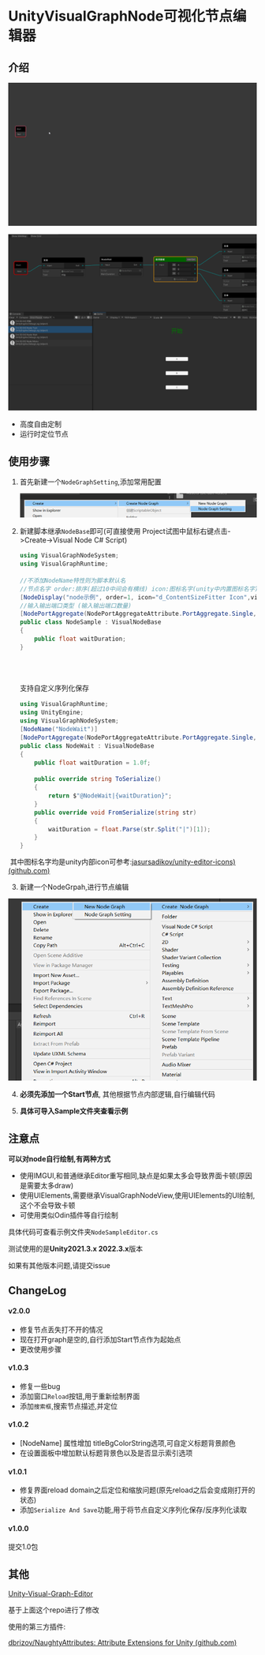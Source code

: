 # UnityVisualGraphNode可视化节点编辑器
## 介绍

![1](https://raw.githubusercontent.com/ZeroUltra/MediaLibrary/main/Imgs/202211131344795.gif)

![image-20241016143032728](https://raw.githubusercontent.com/ZeroUltra/MediaLibrary/main/Imgs/202410161430531.png)

* 高度自由定制
* 运行时定位节点

## 使用步骤

1. 首先新建一个`NodeGraphSetting`,添加常用配置

     ![image-20250528151059585](https://raw.githubusercontent.com/ZeroUltra/MediaLibrary/main/Imgs/202505281511446.png)

2. 新建脚本继承`NodeBase`即可(可直接使用 Project试图中鼠标右键点击->Create->Visual Node C# Script) 

    ```c#
    using VisualGraphNodeSystem;
    using VisualGraphRuntime;
    
    //不添加NodeName特性则为脚本默认名
    //节点名字 order:排序(超过10中间会有横线) icon:图标名字(unity中内置图标名字)  visableDesc:是否显示节点描述 titleColorString:标题背景颜色
    [NodeDisplay("node示例", order=1, icon="d_ContentSizeFitter Icon",visableDesc=true, titleColorString="#ffffff"]
    //输入输出端口类型 (输入输出端口数量)
    [NodePortAggregate(NodePortAggregateAttribute.PortAggregate.Single, NodePortAggregateAttribute.PortAggregate.Single)]
    public class NodeSample : VisualNodeBase
    {
        public float waitDuration;
    }
    
                 
                 
    ```
    
    支持自定义序列化保存
    
    ```c#
    using VisualGraphRuntime;
    using UnityEngine;
    using VisualGraphNodeSystem;
    [NodeName("NodeWait")]
    [NodePortAggregate(NodePortAggregateAttribute.PortAggregate.Single, NodePortAggregateAttribute.PortAggregate.Single)]
    public class NodeWait : VisualNodeBase
    {
        public float waitDuration = 1.0f;
    
        public override string ToSerialize()
        {
            return $"@NodeWait|{waitDuration}";
        }
        public override void FromSerialize(string str)
        {
            waitDuration = float.Parse(str.Split("|")[1]);
        }
    }
    ```

​	其中图标名字均是unity内部icon可参考:[jasursadikov/unity-editor-icons) (github.com)](https://github.com/jasursadikov/unity-editor-icons)



3. 新建一个NodeGrpah,进行节点编辑

 ![image-20241016134552468](https://raw.githubusercontent.com/ZeroUltra/MediaLibrary/main/Imgs/202410161435752.png)

4. **必须先添加一个Start节点**, 其他根据节点内部逻辑,自行编辑代码

5. **具体可导入Sample文件夹查看示例**

   

## 注意点

**可以对node自行绘制,有两种方式**

* 使用IMGUI,和普通继承Editor重写相同,缺点是如果太多会导致界面卡顿(原因是需要太多draw)
* 使用UIElements,需要继承VisualGraphNodeView,使用UIElements的UI绘制,这个不会导致卡顿
* 可使用类似Odin插件等自行绘制

具体代码可查看示例文件夹`NodeSampleEditor.cs`



测试使用的是**Unity2021.3.x 2022.3.x**版本

如果有其他版本问题,请提交issue

## ChangeLog

#### v2.0.0

* 修复节点丢失打不开的情况
* 现在打开graph是空的,自行添加Start节点作为起始点
* 更改使用步骤

#### v1.0.3

* 修复一些bug
* 添加窗口`Reload`按钮,用于重新绘制界面
* 添加`搜索框`,搜索节点描述,并定位

#### v1.0.2

* [NodeName] 属性增加 titleBgColorString选项,可自定义标题背景颜色
* 在设置面板中增加默认标题背景色以及是否显示索引选项

#### v1.0.1

* 修复界面reload domain之后定位和缩放问题(原先reload之后会变成刚打开的状态)
* 添加`Serialize And Save`功能,用于将节点自定义序列化保存/反序列化读取

#### v1.0.0

提交1.0包

## 其他

[Unity-Visual-Graph-Editor](https://github.com/BusStopStudios/Unity-Visual-Graph-Editor)

基于上面这个repo进行了修改

使用的第三方插件:

[dbrizov/NaughtyAttributes: Attribute Extensions for Unity (github.com)](https://github.com/dbrizov/NaughtyAttributes)
